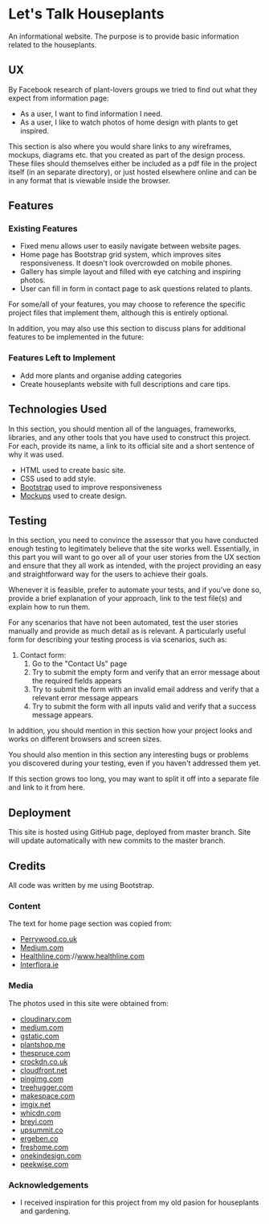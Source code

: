# Let's Talk Houseplants

An informational website. The purpose is to provide basic information related to the houseplants.
 
## UX

By Facebook research of plant-lovers groups we tried to find out what they expect from information page:
- As a user, I want to find information I need.
- As a user, I like to watch photos of home design with plants to get inspired.

This section is also where you would share links to any wireframes, mockups, diagrams etc. that you created as part of the design process. These files should themselves either be included as a pdf file in the project itself (in an separate directory), or just hosted elsewhere online and can be in any format that is viewable inside the browser.

## Features

### Existing Features
- Fixed menu allows user to easily navigate between website pages.
- Home page has Bootstrap grid system, which improves sites responsiveness. It doesn't look overcrowded on mobile phones.
- Gallery has simple layout and filled with eye catching and inspiring photos.
- User can fill in form in contact page to ask questions related to plants.

For some/all of your features, you may choose to reference the specific project files that implement them, although this is entirely optional.

In addition, you may also use this section to discuss plans for additional features to be implemented in the future:

### Features Left to Implement
- Add more plants and organise adding categories
- Create houseplants website with full descriptions and care tips.

## Technologies Used

In this section, you should mention all of the languages, frameworks, libraries, and any other tools that you have used to construct this project. For each, provide its name, a link to its official site and a short sentence of why it was used.

- HTML used to create basic site.
- CSS used to add style.
- [Bootstrap](https://getbootstrap.com/) used to improve responsiveness
- [Mockups](https://mockups-design.com/) used to create design.


## Testing

In this section, you need to convince the assessor that you have conducted enough testing to legitimately believe that the site works well. Essentially, in this part you will want to go over all of your user stories from the UX section and ensure that they all work as intended, with the project providing an easy and straightforward way for the users to achieve their goals.

Whenever it is feasible, prefer to automate your tests, and if you've done so, provide a brief explanation of your approach, link to the test file(s) and explain how to run them.

For any scenarios that have not been automated, test the user stories manually and provide as much detail as is relevant. A particularly useful form for describing your testing process is via scenarios, such as:

1. Contact form:
    1. Go to the "Contact Us" page
    2. Try to submit the empty form and verify that an error message about the required fields appears
    3. Try to submit the form with an invalid email address and verify that a relevant error message appears
    4. Try to submit the form with all inputs valid and verify that a success message appears.

In addition, you should mention in this section how your project looks and works on different browsers and screen sizes.

You should also mention in this section any interesting bugs or problems you discovered during your testing, even if you haven't addressed them yet.

If this section grows too long, you may want to split it off into a separate file and link to it from here.

## Deployment

This site is hosted using GitHub page, deployed from master branch. Site will update automatically with new commits to the master branch.


## Credits

All code was written by me using Bootstrap.

### Content
 The text for home page section was copied from:
- [Perrywood.co.uk](https://www.perrywood.co.uk)
- [Medium.com](https://www.medium.com)
- [Healthline.com](http)://www.healthline.com
- [Interflora.ie](https://www.interflora.ie)


### Media
 The photos used in this site were obtained from:
- [cloudinary.com](https://www.cloudinary.com)
- [medium.com](https://www.medium.com)
- [gstatic.com](https://www.gstatic.com)
- [plantshop.me](https://www.plantshop.me)
- [thespruce.com](https://www.thespruce.com)
- [crockdn.co.uk](https://www.crocdn.co.uk)
- [cloudfront.net](https://www.cloudfront.net)
- [pingimg.com](https://www.pinimg.com)
- [treehugger.com](https://www.treehugger.com)
- [makespace.com](https://www.makespace.com)
- [imgix.net](https://www.imgix.net)
- [whicdn.com](https://www.whicdn.com)
- [breyi.com](https://www.breyi.com)
- [upsummit.co](https://www.upsummit.co)
- [ergeben.co](https://www.ergeben.co)
- [freshome.com](https://freshome.com)
- [onekindesign.com](https://www.onekindesign.com)
- [peekwise.com](www.peekwise.com)

### Acknowledgements

- I received inspiration for this project from my old pasion for houseplants and gardening.